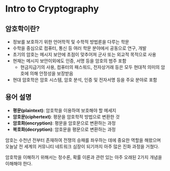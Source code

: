 # Intro to Cryptography

## 암호학이란?

* 정보를 보호하기 위한 언어학적 및 수학적 방법론을 다루는 학문
* 수학을 중심으로 컴퓨터, 통신 등 여러 학문 분야에서 공동으로 연구, 개발
* 초기의 암호는 메시지 보안에 초점이 맞추어져 군사 또는 외교적 목적으로 사용
* 현재는 메시지 보안이외에도 인증, 서명 등을 암호의 범주 포함
    * 현금지급기의 사용, 컴퓨터의 패스워드, 전자상거래 등은 모두 현대적 의미의 암호에 의해 안정성을 보장받음
* 현대 암호학은 암호 시스템, 암호 분석, 인증 및 전자서명 등을 주요 분야로 포함

## 용어 설명

* **평문(plaintext)**: 암호학을 이용하여 보호해야 할 메세지
* **암호문(ciphertext)**: 평문을 암호학적 방법으로 변환한 것
* **암호화(encryption)**: 평문을 암호문으로 변환하는 과정
* **복호화(decryption)**: 암호문을 평문으로 변환하는 과정

암호는 수천년 전부터 존재하여 전쟁의 승패를 좌우하는 데에 중요한 역할을 해왔으며 오늘날 전 세계의 커뮤니티 네트워크 심장이 되기까지 아주 많은 진화 과정을 거쳤다.

암호학을 이해하기 위해서는 정수론, 확률 이론과 관련 있는 아주 오래된 2가지 개념을 이해해야 한다.